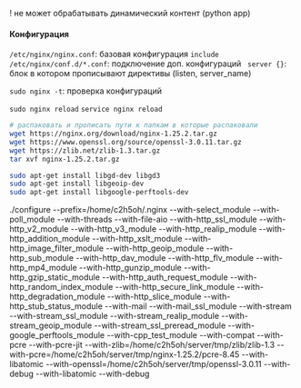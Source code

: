 ! не может обрабатывать динамический контент (python app)
#### Конфигурация
`/etc/nginx/nginx.conf`: базовая конфигурация
`include /etc/nginx/conf.d/*.conf`: подключение доп. конфигураций
` server {}`: блок в котором прописывают директивы (listen, server_name)


`sudo nginx -t`:  проверка конфигураций

`sudo nginx reload`
`service nginx reload`

```bash
# распаковать и прописать пути к папкам в которые распаковали
wget https://nginx.org/download/nginx-1.25.2.tar.gz
wget https://www.openssl.org/source/openssl-3.0.11.tar.gz
wget https://zlib.net/zlib-1.3.tar.gz
tar xvf nginx-1.25.2.tar.gz 
```


```bash
sudo apt-get install libgd-dev libgd3
sudo apt-get install libgeoip-dev
sudo apt-get install libgoogle-perftools-dev
```

./configure --prefix=/home/c2h5oh/.nginx  --with-select_module --with-poll_module --with-threads --with-file-aio --with-http_ssl_module --with-http_v2_module --with-http_v3_module --with-http_realip_module --with-http_addition_module --with-http_xslt_module --with-http_image_filter_module --with-http_geoip_module --with-http_sub_module --with-http_dav_module --with-http_flv_module --with-http_mp4_module --with-http_gunzip_module --with-http_gzip_static_module --with-http_auth_request_module  --with-http_random_index_module --with-http_secure_link_module --with-http_degradation_module --with-http_slice_module --with-http_stub_status_module --with-mail --with-mail_ssl_module --with-stream --with-stream_ssl_module --with-stream_realip_module --with-stream_geoip_module --with-stream_ssl_preread_module --with-google_perftools_module --with-cpp_test_module --with-compat --with-pcre --with-pcre-jit --with-zlib=/home/c2h5oh/server/tmp/zlib/zlib-1.3 --with-pcre=/home/c2h5oh/server/tmp/nginx-1.25.2/pcre-8.45 --with-libatomic --with-openssl=/home/c2h5oh/server/tmp/openssl-3.0.11 --with-debug  --with-libatomic --with-debug


